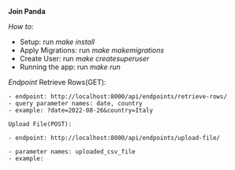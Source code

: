 **Join Panda**

 *How to*:
- Setup: run *make install*
- Apply Migrations: run *make makemigrations*
- Create User: run *make createsuperuser*
- Running the app: run *make run*

 *Endpoint*
    Retrieve Rows(GET): 

    - endpoint: http://localhost:8000/api/endpoints/retrieve-rows/
    - query parameter names: date, country
    - example: ?date=2022-08-26&country=Italy
 
    Upload File(POST): 

    - endpoint: http://localhost:8000/api/endpoints/upload-file/
    
    - parameter names: uploaded_csv_file
    - example: 
    



 
